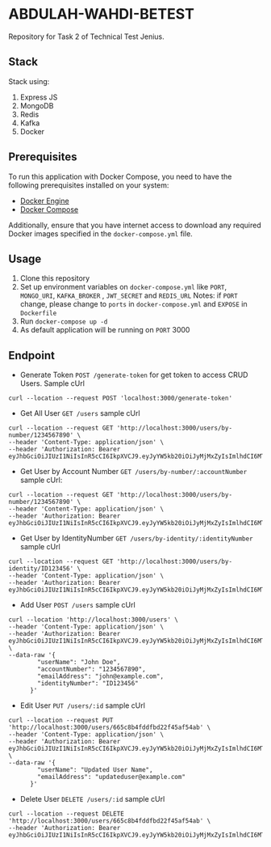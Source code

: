 # ABDULAH-WAHDI-BETEST

Repository for Task 2 of Technical Test Jenius. 

## Stack
Stack using:
 1. Express JS
 2. MongoDB
 3. Redis
 4. Kafka
 5. Docker

## Prerequisites

To run this application with Docker Compose, you need to have the following prerequisites installed on your system:

- [Docker Engine](https://docs.docker.com/get-docker/)
- [Docker Compose](https://docs.docker.com/compose/install/)

Additionally, ensure that you have internet access to download any required Docker images specified in the `docker-compose.yml` file.


## Usage

 1. Clone this repository
 2. Set up environment variables on  `docker-compose.yml` like `PORT`, `MONGO_URI`, `KAFKA_BROKER` , `JWT_SECRET` and `REDIS_URL`
		 Notes: if `PORT` change, please change to `ports` in `docker-compose.yml` and `EXPOSE` in `Dockerfile`
 3. Run `docker-compose up -d`
 4. As default application will be running on `PORT` 3000

## Endpoint

- Generate Token `POST /generate-token` 
		for get token to access CRUD Users. 
		Sample cUrl
```
curl --location --request POST 'localhost:3000/generate-token' 
```

- Get All User  `GET /users`
sample cUrl
```
curl --location --request GET 'http://localhost:3000/users/by-number/1234567890' \
--header 'Content-Type: application/json' \
--header 'Authorization: Bearer eyJhbGciOiJIUzI1NiIsInR5cCI6IkpXVCJ9.eyJyYW5kb20iOiJyMjMxZyIsImlhdCI6MTcxNzM0MDk5OSwiZXhwIjoxNzE3MzQ0NTk5fQ.AdZ6Kz0WD1iAACq8in65cXiSRJxiO7tqZ9NClF_Pi4Q'
```

- Get User by Account Number `GET /users/by-number/:accountNumber`
sample cUrl:
```
curl --location --request GET 'http://localhost:3000/users/by-number/1234567890' \
--header 'Content-Type: application/json' \
--header 'Authorization: Bearer eyJhbGciOiJIUzI1NiIsInR5cCI6IkpXVCJ9.eyJyYW5kb20iOiJyMjMxZyIsImlhdCI6MTcxNzM0MDk5OSwiZXhwIjoxNzE3MzQ0NTk5fQ.AdZ6Kz0WD1iAACq8in65cXiSRJxiO7tqZ9NClF_Pi4Q'
```
- Get User by IdentityNumber `GET /users/by-identity/:identityNumber`
sample cUrl
```
curl --location --request GET 'http://localhost:3000/users/by-identity/ID123456' \
--header 'Content-Type: application/json' \
--header 'Authorization: Bearer eyJhbGciOiJIUzI1NiIsInR5cCI6IkpXVCJ9.eyJyYW5kb20iOiJyMjMxZyIsImlhdCI6MTcxNzM0MDk5OSwiZXhwIjoxNzE3MzQ0NTk5fQ.AdZ6Kz0WD1iAACq8in65cXiSRJxiO7tqZ9NClF_Pi4Q'
```
- Add User `POST /users`
sample cUrl
```
curl --location 'http://localhost:3000/users' \
--header 'Content-Type: application/json' \
--header 'Authorization: Bearer eyJhbGciOiJIUzI1NiIsInR5cCI6IkpXVCJ9.eyJyYW5kb20iOiJyMjMxZyIsImlhdCI6MTcxNzM0MDk5OSwiZXhwIjoxNzE3MzQ0NTk5fQ.AdZ6Kz0WD1iAACq8in65cXiSRJxiO7tqZ9NClF_Pi4Q' \
--data-raw '{
        "userName": "John Doe",
        "accountNumber": "1234567890",
        "emailAddress": "john@example.com",
        "identityNumber": "ID123456"
      }'
```
- Edit User `PUT /users/:id`
sample cUrl
```
curl --location --request PUT 'http://localhost:3000/users/665c8b4fddfbd22f45af54ab' \
--header 'Content-Type: application/json' \
--header 'Authorization: Bearer eyJhbGciOiJIUzI1NiIsInR5cCI6IkpXVCJ9.eyJyYW5kb20iOiJyMjMxZyIsImlhdCI6MTcxNzM0MDk5OSwiZXhwIjoxNzE3MzQ0NTk5fQ.AdZ6Kz0WD1iAACq8in65cXiSRJxiO7tqZ9NClF_Pi4Q' \
--data-raw '{
        "userName": "Updated User Name",
        "emailAddress": "updateduser@example.com"
      }'
```
- Delete User `DELETE /users/:id`
sample cUrl
```
curl --location --request DELETE 'http://localhost:3000/users/665c8b4fddfbd22f45af54ab' \
--header 'Authorization: Bearer eyJhbGciOiJIUzI1NiIsInR5cCI6IkpXVCJ9.eyJyYW5kb20iOiJyMjMxZyIsImlhdCI6MTcxNzM0MDk5OSwiZXhwIjoxNzE3MzQ0NTk5fQ.AdZ6Kz0WD1iAACq8in65cXiSRJxiO7tqZ9NClF_Pi4Q'
```
